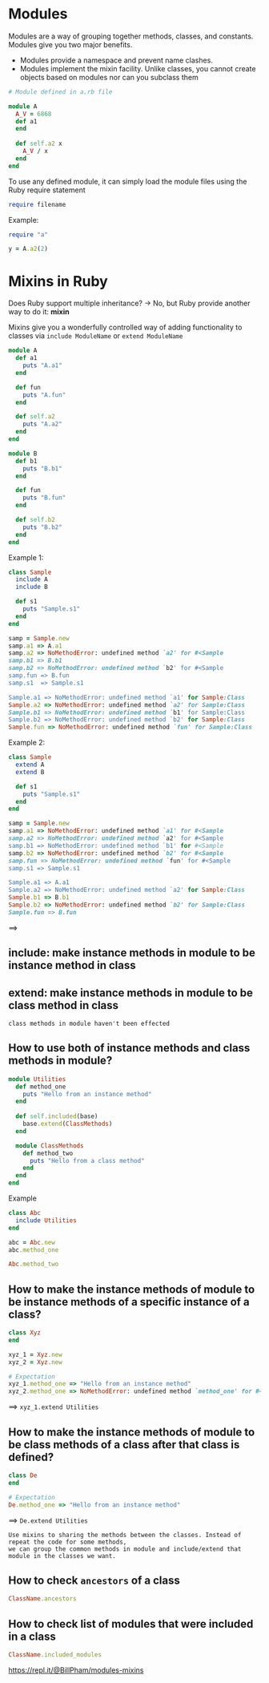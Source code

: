 # Modules

Modules are a way of grouping together methods, classes, and constants. Modules give you two major benefits.
* Modules provide a namespace and prevent name clashes.
* Modules implement the mixin facility.
Unlike classes, you cannot create objects based on modules nor can you subclass them
```ruby
# Module defined in a.rb file

module A
  A_V = 6868
  def a1
  end
  
  def self.a2 x
    A_V / x
  end
end
```

To use any defined module, it can simply load the module files using the Ruby require statement 
```ruby
require filename
```

Example:
```ruby
require "a"

y = A.a2(2)
```

# Mixins in Ruby

Does Ruby support multiple inheritance?
-> No, but Ruby provide another way to do it: **mixin**

Mixins give you a wonderfully controlled way of adding functionality to classes via `include ModuleName` or `extend ModuleName`

```ruby
module A
  def a1
    puts "A.a1"
  end

  def fun
    puts "A.fun"
  end

  def self.a2
    puts "A.a2"
  end
end

module B
  def b1
    puts "B.b1"
  end

  def fun
    puts "B.fun"
  end

  def self.b2
    puts "B.b2"
  end
end
```

Example 1:
```ruby
class Sample
  include A
  include B

  def s1
    puts "Sample.s1"
  end
end

samp = Sample.new
samp.a1 => A.a1
samp.a2 => NoMethodError: undefined method `a2' for #<Sample
samp.b1 => B.b1
samp.b2 => NoMethodError: undefined method `b2' for #<Sample
samp.fun => B.fun
samp.s1  => Sample.s1

Sample.a1 => NoMethodError: undefined method `a1' for Sample:Class
Sample.a2 => NoMethodError: undefined method `a2' for Sample:Class
Sample.b1 => NoMethodError: undefined method `b1' for Sample:Class
Sample.b2 => NoMethodError: undefined method `b2' for Sample:Class
Sample.fun => NoMethodError: undefined method `fun' for Sample:Class
```

Example 2:
```ruby
class Sample
  extend A
  extend B

  def s1
    puts "Sample.s1"
  end
end

samp = Sample.new
samp.a1 => NoMethodError: undefined method `a1' for #<Sample
samp.a2 => NoMethodError: undefined method `a2' for #<Sample
samp.b1 => NoMethodError: undefined method `b1' for #<Sample
samp.b2 => NoMethodError: undefined method `b2' for #<Sample
samp.fun => NoMethodError: undefined method `fun' for #<Sample
samp.s1 => Sample.s1

Sample.a1 => A.a1
Sample.a2 => NoMethodError: undefined method `a2' for Sample:Class
Sample.b1 => B.b1
Sample.b2 => NoMethodError: undefined method `b2' for Sample:Class
Sample.fun => B.fun
```

==> 
## include: make instance methods in module to be instance method in class
## extend: make instance methods in module to be class method in class

`class methods in module haven't been effected`

## How to use both of instance methods and class methods in module?
```ruby
module Utilities  
  def method_one  
    puts "Hello from an instance method"  
  end
  
  def self.included(base)  
    base.extend(ClassMethods)  
  end

  module ClassMethods  
    def method_two  
      puts "Hello from a class method"  
    end  
  end  
end
```

Example
```ruby
class Abc
  include Utilities
end

abc = Abc.new
abc.method_one

Abc.method_two
```

## How to make the instance methods of module to be instance methods of a specific instance of a class?
```ruby
class Xyz
end

xyz_1 = Xyz.new
xyz_2 = Xyz.new

# Expectation
xyz_1.method_one => "Hello from an instance method"
xyz_2.method_one => NoMethodError: undefined method `method_one' for #<Xyz
```

==> `xyz_1.extend Utilities`

## How to make the instance methods of module to be class methods of a class after that class is defined?
```ruby
class De
end

# Expectation
De.method_one => "Hello from an instance method"
```

==> `De.extend Utilities`

```
Use mixins to sharing the methods between the classes. Instead of repeat the code for some methods, 
we can group the common methods in module and include/extend that module in the classes we want.
```

## How to check `ancestors` of a class 
```ruby
ClassName.ancestors
```

## How to check list of modules that were included in a class 
```ruby
ClassName.included_modules
```

https://repl.it/@BillPham/modules-mixins

